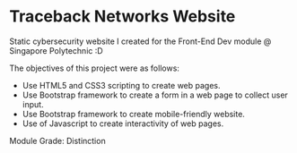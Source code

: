 # Traceback Networks Website
Static cybersecurity website I created for the Front-End Dev module @ Singapore Polytechnic :D

The objectives of this project were as follows:
- Use HTML5 and CSS3 scripting to create web pages.
- Use Bootstrap framework to create a form in a web page to collect user input.
- Use Bootstrap framework to create mobile-friendly website.
- Use of Javascript to create interactivity of web pages.

Module Grade: Distinction
